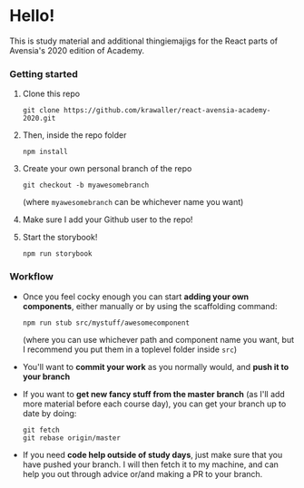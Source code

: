 # Hello!

This is study material and additional thingiemajigs for the React parts of Avensia's 2020 edition of Academy.

### Getting started

1. Clone this repo

   `git clone https://github.com/krawaller/react-avensia-academy-2020.git`

1. Then, inside the repo folder

   `npm install`

1. Create your own personal branch of the repo

   `git checkout -b myawesomebranch`

   (where `myawesomebranch` can be whichever name you want)

1. Make sure I add your Github user to the repo!

1. Start the storybook!

   `npm run storybook`

### Workflow

- Once you feel cocky enough you can start **adding your own components**, either manually or by using the scaffolding command:

  `npm run stub src/mystuff/awesomecomponent`

  (where you can use whichever path and component name you want, but I recommend you put them in a toplevel folder inside `src`)

- You'll want to **commit your work** as you normally would, and **push it to your branch**

- If you want to **get new fancy stuff from the master branch** (as I'll add more material before each course day), you can get your branch up to date by doing:

  ```
  git fetch
  git rebase origin/master
  ```

- If you need **code help outside of study days**, just make sure that you have pushed your branch. I will then fetch it to my machine, and can help you out through advice or/and making a PR to your branch.
